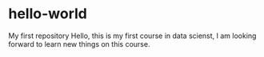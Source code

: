 # hello-world
My first repository
Hello, this is my first course in data scienst, I am looking forward to learn new things on this course.
